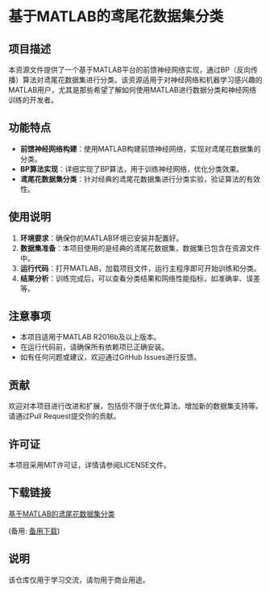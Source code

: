 # 基于MATLAB的鸢尾花数据集分类

## 项目描述

本资源文件提供了一个基于MATLAB平台的前馈神经网络实现，通过BP（反向传播）算法对鸢尾花数据集进行分类。该资源适用于对神经网络和机器学习感兴趣的MATLAB用户，尤其是那些希望了解如何使用MATLAB进行数据分类和神经网络训练的开发者。

## 功能特点

- **前馈神经网络构建**：使用MATLAB构建前馈神经网络，实现对鸢尾花数据集的分类。
- **BP算法实现**：详细实现了BP算法，用于训练神经网络，优化分类效果。
- **鸢尾花数据集分类**：针对经典的鸢尾花数据集进行分类实验，验证算法的有效性。

## 使用说明

1. **环境要求**：确保你的MATLAB环境已安装并配置好。
2. **数据集准备**：本项目使用的是经典的鸢尾花数据集，数据集已包含在资源文件中。
3. **运行代码**：打开MATLAB，加载项目文件，运行主程序即可开始训练和分类。
4. **结果分析**：训练完成后，可以查看分类结果和网络性能指标，如准确率、误差等。

## 注意事项

- 本项目适用于MATLAB R2016b及以上版本。
- 在运行代码前，请确保所有依赖项已正确安装。
- 如有任何问题或建议，欢迎通过GitHub Issues进行反馈。

## 贡献

欢迎对本项目进行改进和扩展，包括但不限于优化算法、增加新的数据集支持等。请通过Pull Request提交你的贡献。

## 许可证

本项目采用MIT许可证，详情请参阅LICENSE文件。

## 下载链接
[基于MATLAB的鸢尾花数据集分类](https://pan.quark.cn/s/1ee621354e54) 

(备用: [备用下载](https://pan.baidu.com/s/18SAQ867q4ZCNoSGhfrDkCA?pwd=1234))

## 说明

该仓库仅用于学习交流，请勿用于商业用途。
